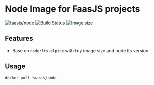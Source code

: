 # Node Image for FaasJS projects

[![faasjs/node](https://img.shields.io/badge/Docker-faasjs%2Fnode-blue)](https://hub.docker.com/repository/docker/faasjs/node)
[![Build Status](https://github.com/faasjs/faasjs/actions/workflows/build-node-image.yml/badge.svg)](https://github.com/faasjs/faasjs/actions/workflows/build-node-image.yml)
[![Image size](https://img.shields.io/docker/image-size/faasjs/node/latest)](https://hub.docker.com/repository/docker/faasjs/node)

## Features

- Base on `node:lts-alpine` with tiny image size and node lts version.

## Usage

```bash
docker pull faasjs/node
```
